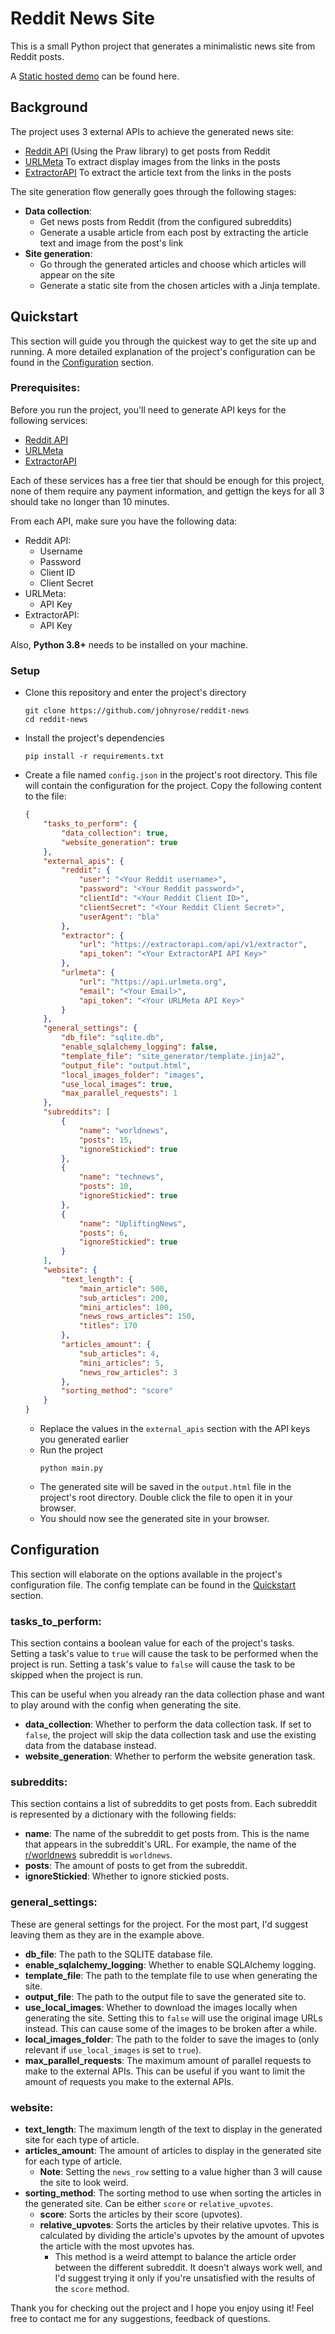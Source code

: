 # Reddit News Site

This is a small Python project that generates a minimalistic news site from Reddit posts. 

A [Static hosted demo](https://johnyrose.github.io/reddit-news-static-demo/) can be found here.

## Background

The project uses 3 external APIs to achieve the generated news site:
 * [Reddit API](https://www.reddit.com/dev/api/) (Using the Praw library) to get posts from Reddit
 * [URLMeta](https://home.urlmeta.org/) To extract display images from the links in the posts
 * [ExtractorAPI](https://extractorapi.com/) To extract the article text from the links in the posts

The site generation flow generally goes through the following stages:
 * **Data collection**:
   * Get news posts from Reddit (from the configured subreddits)
   * Generate a usable article from each post by extracting the article text and image from the post's link
 * **Site generation**:
   * Go through the generated articles and choose which articles will appear on the site
   * Generate a static site from the chosen articles with a Jinja template.

## Quickstart

This section will guide you through the quickest way to get the site up and running. A more detailed explanation of the project's configuration can be found in the [Configuration](#configuration) section.

### Prerequisites:

Before you run the project, you'll need to generate API keys for the following services:
 * [Reddit API](https://www.reddit.com/prefs/apps/)
 * [URLMeta](https://home.urlmeta.org/)
 * [ExtractorAPI](https://extractorapi.com/)

Each of these services has a free tier that should be enough for this project, none of them require any payment information, and gettign the keys for all 3 should take no longer than 10 minutes.

From each API, make sure you have the following data:
 * Reddit API:
   * Username
   * Password
   * Client ID
   * Client Secret
 * URLMeta:
   * API Key
 * ExtractorAPI:
   * API Key

Also, **Python 3.8+** needs to be installed on your machine.

### Setup

* Clone this repository and enter the project's directory
    ```commandline
    git clone https://github.com/johnyrose/reddit-news
    cd reddit-news
    ```
* Install the project's dependencies
    ```commandline
    pip install -r requirements.txt
    ```
* Create a file named `config.json` in the project's root directory. This file will contain the configuration for the project. Copy the following content to the file:
    ```json
    {
        "tasks_to_perform": {
            "data_collection": true,
            "website_generation": true
        },
        "external_apis": {
            "reddit": {
                "user": "<Your Reddit username>",
                "password": "<Your Reddit password>",
                "clientId": "<Your Reddit Client ID>",
                "clientSecret": "<Your Reddit Client Secret>",
                "userAgent": "bla"
            },
            "extractor": {
                "url": "https://extractorapi.com/api/v1/extractor",
                "api_token": "<Your ExtractorAPI API Key>"
            },
            "urlmeta": {
                "url": "https://api.urlmeta.org",
                "email": "<Your Email>",
                "api_token": "<Your URLMeta API Key>"
            }
        },
        "general_settings": {
            "db_file": "sqlite.db",
            "enable_sqlalchemy_logging": false,
            "template_file": "site_generator/template.jinja2",
            "output_file": "output.html",
            "local_images_folder": "images",
            "use_local_images": true,
            "max_parallel_requests": 1
        },
        "subreddits": [
            {
                "name": "worldnews",
                "posts": 15,
                "ignoreStickied": true
            },
            {
                "name": "technews",
                "posts": 10,
                "ignoreStickied": true
            },
            {
                "name": "UpliftingNews",
                "posts": 6,
                "ignoreStickied": true
            }
        ],
        "website": {
            "text_length": {
                "main_article": 500,
                "sub_articles": 200,
                "mini_articles": 100,
                "news_rows_articles": 150,
                "titles": 170
            },
            "articles_amount": {
                "sub_articles": 4,
                "mini_articles": 5,
                "news_row_articles": 3
            },
            "sorting_method": "score"
        }
    }
    ```
  * Replace the values in the `external_apis` section with the API keys you generated earlier
  * Run the project
    ```commandline
    python main.py
    ```
  * The generated site will be saved in the `output.html` file in the project's root directory. Double click the file to open it in your browser.
  * You should now see the generated site in your browser. 

## Configuration

This section will elaborate on the options available in the project's configuration file. The config template can be found in the [Quickstart](#quickstart) section.

### tasks_to_perform: 

This section contains a boolean value for each of the project's tasks. Setting a task's value to `true` will cause the task to be performed when the project is run. Setting a task's value to `false` will cause the task to be skipped when the project is run.

This can be useful when you already ran the data collection phase and want to play around with the config when generating the site.
 * **data_collection**: Whether to perform the data collection task. If set to `false`, the project will skip the data collection task and use the existing data from the database instead.
 * **website_generation**: Whether to perform the website generation task.

### subreddits:

This section contains a list of subreddits to get posts from. Each subreddit is represented by a dictionary with the following fields:
 * **name**: The name of the subreddit to get posts from. This is the name that appears in the subreddit's URL. For example, the name of the [r/worldnews](https://www.reddit.com/r/worldnews/) subreddit is `worldnews`.
 * **posts**: The amount of posts to get from the subreddit. 
 * **ignoreStickied**: Whether to ignore stickied posts.

### general_settings:

These are general settings for the project. For the most part, I'd suggest leaving them as they are in the example above.

  * **db_file**: The path to the SQLITE database file.
  * **enable_sqlalchemy_logging**: Whether to enable SQLAlchemy logging.
  * **template_file**: The path to the template file to use when generating the site.
  * **output_file**: The path to the output file to save the generated site to.
  * **use_local_images**: Whether to download the images locally when generating the site. Setting this to `false` will use the original image URLs instead. This can cause some of the images to be broken after a while.
  * **local_images_folder**: The path to the folder to save the images to (only relevant if `use_local_images` is set to `true`).
  * **max_parallel_requests**: The maximum amount of parallel requests to make to the external APIs. This can be useful if you want to limit the amount of requests you make to the external APIs.

### website:
* **text_length**: The maximum length of the text to display in the generated site for each type of article.
* **articles_amount**: The amount of articles to display in the generated site for each type of article.
  * **Note**: Setting the `news_row` setting to a value higher than 3 will cause the site to look weird. 
* **sorting_method**: The sorting method to use when sorting the articles in the generated site. Can be either `score` or `relative_upvotes`.
  * **score**: Sorts the articles by their score (upvotes).
  * **relative_upvotes**: Sorts the articles by their relative upvotes. This is calculated by dividing the article's upvotes by the amount of upvotes the article with the most upvotes has.
    * This method is a weird attempt to balance the article order between the different subreddit. It doesn't always work well, and I'd suggest trying it only if you're unsatisfied with the results of the `score` method.


Thank you for checking out the project and I hope you enjoy using it! Feel free to contact me for any suggestions, feedback of questions.